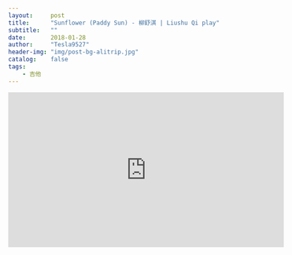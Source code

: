 ```yaml
---
layout:     post
title:      "Sunflower (Paddy Sun) - 柳舒淇 | Liushu Qi play"
subtitle:   ""
date:       2018-01-28
author:     "Tesla9527"
header-img: "img/post-bg-alitrip.jpg"
catalog:    false
tags:
    - 吉他
---
```

<iframe width="560" height="315" src="https://www.youtube.com/embed/Imk4ZLzu2oQ" frameborder="0" allow="autoplay; encrypted-media" allowfullscreen></iframe>